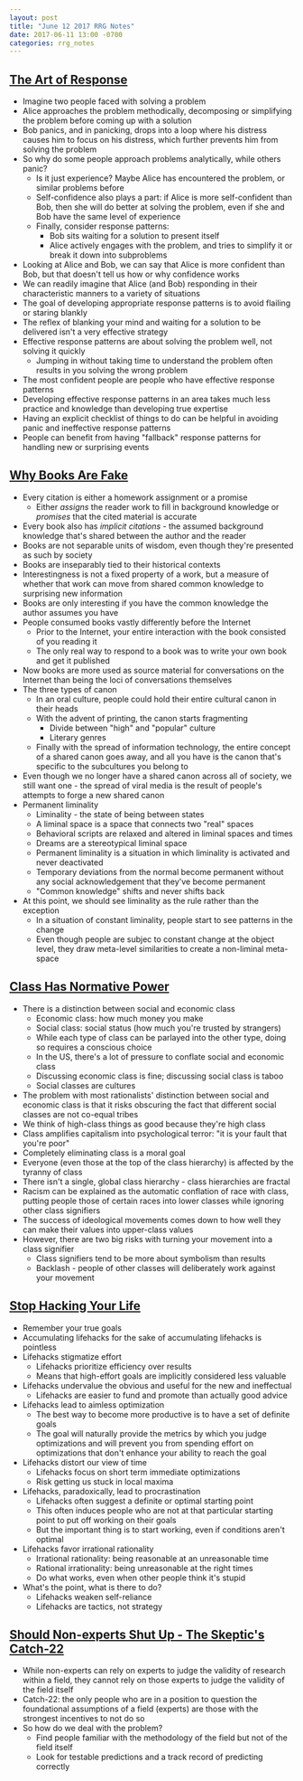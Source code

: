 ```yaml
---
layout: post
title: "June 12 2017 RRG Notes"
date: 2017-06-11 13:00 -0700
categories: rrg_notes
---
```


## [The Art of Response](http://mindingourway.com/the-art-of-response/)
* Imagine two people faced with solving a problem
* Alice approaches the problem methodically, decomposing or simplifying the problem before coming up with a solution
* Bob panics, and in panicking, drops into a loop where his distress causes him to focus on his distress, which further prevents him from solving the problem
* So why do some people approach problems analytically, while others panic?
  * Is it just experience? Maybe Alice has encountered the problem, or similar problems before
  * Self-confidence also plays a part: if Alice is more self-confident than Bob, then she will do better at solving the problem, even if she and Bob have the same level of experience
  * Finally, consider response patterns:
    * Bob sits waiting for a solution to present itself
    * Alice actively engages with the problem, and tries to simplify it or break it down into subproblems
* Looking at Alice and Bob, we can say that Alice is more confident than Bob, but that doesn't tell us how or why confidence works
* We can readily imagine that Alice (and Bob) responding in their characteristic manners to a variety of situations
* The goal of developing appropriate response patterns is to avoid flailing or staring blankly
* The reflex of blanking your mind and waiting for a solution to be delivered isn't a very effective strategy
* Effective response patterns are about solving the problem well, not solving it quickly
  * Jumping in without taking time to understand the problem often results in you solving the wrong problem
* The most confident people are people who have effective response patterns
* Developing effective response patterns in an area takes much less practice and knowledge than developing true expertise
* Having an explicit checklist of things to do can be helpful in avoiding panic and ineffective response patterns
* People can benefit from having "fallback" response patterns for handling new or surprising events

## [Why Books Are Fake](https://www.ribbonfarm.com/2017/06/01/why-books-are-fake/)
* Every citation is either a homework assignment or a promise
  * Either *assigns* the reader work to fill in background knowledge or *promises* that the cited material is accurate
* Every book also has *implicit citations* - the assumed background knowledge that's shared between the author and the reader
* Books are not separable units of wisdom, even though they're presented as such by society
* Books are inseparably tied to their historical contexts
* Interestingness is not a fixed property of a work, but a measure of whether that work can move from shared common knowledge to surprising new information
* Books are only interesting if you have the common knowledge the author assumes you have
* People consumed books vastly differently before the Internet
  * Prior to the Internet, your entire interaction with the book consisted of you reading it
  * The only real way to respond to a book was to write your own book and get it published
* Now books are more used as source material for conversations on the Internet than being the loci of conversations themselves
* The three types of canon
  * In an oral culture, people could hold their entire cultural canon in their heads
  * With the advent of printing, the canon starts fragmenting
    * Divide between "high" and "popular" culture
    * Literary genres
  * Finally with the spread of information technology, the entire concept of a shared canon goes away, and all you have is the canon that's specific to the subcultures you belong to
* Even though we no longer have a shared canon across all of society, we still want one - the spread of viral media is the result of people's attempts to forge a new shared canon
* Permanent liminality
  * Liminality - the state of being between states
  * A liminal space is a space that connects two "real" spaces
  * Behavioral scripts are relaxed and altered in liminal spaces and times
  * Dreams are a stereotypical liminal space
  * Permanent liminality is a situation in which liminality is activated and never deactivated
  * Temporary deviations from the normal become permanent without any social acknowledgement that they've become permanent
  * "Common knowledge" shifts and never shifts back
* At this point, we should see liminality as the rule rather than the exception
  * In a situation of constant liminality, people start to see patterns in the change
  * Even though people are subjec to constant change at the object level, they draw meta-level similarities to create a non-liminal meta-space

## [Class Has Normative Power](https://bambamramfan.tumblr.com/post/154054812092/class-has-normative-power)
* There is a distinction between social and economic class
  * Economic class: how much money you make
  * Social class: social status (how much you're trusted by strangers)
  * While each type of class can be parlayed into the other type, doing so requires a conscious choice
  * In the US, there's a lot of pressure to conflate social and economic class
  * Discussing economic class is fine; discussing social class is taboo
  * Social classes are cultures
* The problem with most rationalists' distinction between social and economic class is that it risks obscuring the fact that different social classes are not co-equal tribes
* We think of high-class things as good because they're high class
* Class amplifies capitalism into psychological terror: "it is your fault that you're poor"
* Completely eliminating class is a moral goal
* Everyone (even those at the top of the class hierarchy) is affected by the tyranny of class
* There isn't a single, global class hierarchy - class hierarchies are fractal
* Racism can be explained as the automatic conflation of race with class, putting people those of certain races into lower classes while ignoring other class signifiers
* The success of ideological movements comes down to how well they can make their values into upper-class values
* However, there are two big risks with turning your movement into a class signifier
  * Class signifiers tend to be more about symbolism than results
  * Backlash - people of other classes will deliberately work against your movement

## [Stop Hacking Your Life](http://www.artofmanliness.com/2015/04/13/stop-hacking-your-life/)
* Remember your true goals
* Accumulating lifehacks for the sake of accumulating lifehacks is pointless
* Lifehacks stigmatize effort
  * Lifehacks prioritize efficiency over results
  * Means that high-effort goals are implicitly considered less valuable
* Lifehacks undervalue the obvious and useful for the new and ineffectual
  * Lifehacks are easier to fund and promote than actually good advice
* Lifehacks lead to aimless optimization
  * The best way to become more productive is to have a set of definite goals
  * The goal will naturally provide the metrics by which you judge optimizations and will prevent you from spending effort on optimizations that don't enhance your ability to reach the goal
* Lifehacks distort our view of time
  * Lifehacks focus on short term immediate optimizations
  * Risk getting us stuck in local maxima
* Lifehacks, paradoxically, lead to procrastination
  * Lifehacks often suggest a definite or optimal starting point
  * This often induces people who are not at that particular starting point to put off working on their goals
  * But the important thing is to start working, even if conditions aren't optimal
* Lifehacks favor irrational rationality
  * Irrational rationality: being reasonable at an unreasonable time
  * Rational irrationality: being unreasonable at the right times
  * Do what works, even when other people think it's stupid
* What's the point, what is there to do?
  * Lifehacks weaken self-reliance
  * Lifehacks are tactics, not strategy

## [Should Non-experts Shut Up - The Skeptic's Catch-22](http://rationallyspeaking.blogspot.com/2010/07/should-non-experts-shut-up-skeptics_14.html)
* While non-experts can rely on experts to judge the validity of research within a field, they cannot rely on those experts to judge the validity of the field itself
* Catch-22: the only people who are in a position to question the foundational assumptions of a field (experts) are those with the strongest incentives to not do so
* So how do we deal with the problem?
  * Find people familiar with the methodology of the field but not of the field itself
  * Look for testable predictions and a track record of predicting correctly
